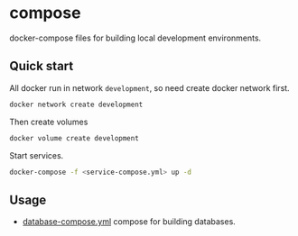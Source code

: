 # compose

docker-compose files for building local development environments.

## Quick start

All docker run in network ```development```, so need create docker network first.

```sh
docker network create development
```

Then create volumes

```sh
docker volume create development
```

Start services.

```sh
docker-compose -f <service-compose.yml> up -d
```

## Usage

- [database-compose.yml](database-compose.yml) compose for building databases.
